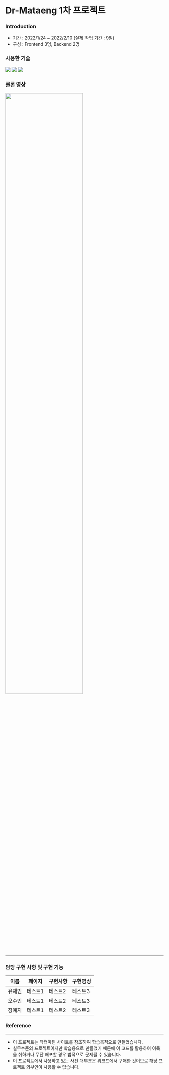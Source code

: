 # Dr-Mataeng 1차 프로젝트


### Introduction

- 기간 : 2022/1/24 ~ 2022/2/10 (실제 작업 기간 : 9일)
- 구성 : Frontend 3명, Backend 2명


### 사용한 기술
<img src="https://img.shields.io/badge/react-61DAFB?style=flat&logo=react&logoColor=white"> <img src="https://img.shields.io/badge/Scss-pink?style=flat&logo=Sass&logoColor=white"/> 
<img src="https://img.shields.io/badge/Github-black?style=flat&logo=github&logoColor=white"/>


### 클론 영상
<img width="70%" src="https://user-images.githubusercontent.com/67303977/153739505-684946cf-6f8c-417f-9512-84b2f793486c.gif"/>


----
### 담당 구현 사항 및 구현 기능

이름|페이지 |구현사항|구현영상|
|------|---|---|---|
|유재민|테스트1|테스트2|테스트3|
|오수민|테스트1|테스트2|테스트3|
|장예지|테스트1|테스트2|테스트3|


### Reference
-----
- 이 프로젝트는 닥터마틴 사이트를 참조하여 학습목적으로 만들었습니다.
- 실무수준의 프로젝트이지만 학습용으로 만들었기 때문에 이 코드를 활용하여 이득을 취하거나 무단 배포할 경우 법적으로 문제될 수 있습니다.
- 이 프로젝트에서 사용하고 있는 사진 대부분은 위코드에서 구매한 것이므로 해당 프로젝트 외부인이 사용할 수 없습니다.

